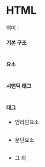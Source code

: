 # HTML

의미 : 

#### 기본 구조

```tex

```



#### 요소

```tex

```



#### 시맨틱 태그

```tex

```



#### 태그

- 인라인요소

```tex

```

- 문단요소

```tex

```

- 그 외

```tex

```